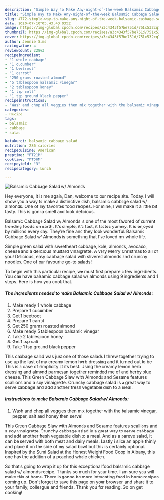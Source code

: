 ```yaml
---
description: "Simple Way to Make Any-night-of-the-week Balsamic Cabbage Salad w/ Almonds"
title: "Simple Way to Make Any-night-of-the-week Balsamic Cabbage Salad w/ Almonds"
slug: 4772-simple-way-to-make-any-night-of-the-week-balsamic-cabbage-salad-w-almonds
date: 2020-07-18T05:43:43.835Z
image: https://img-global.cpcdn.com/recipes/a3c4343f57be751d/751x532cq70/balsamic-cabbage-salad-w-almonds-recipe-main-photo.jpg
thumbnail: https://img-global.cpcdn.com/recipes/a3c4343f57be751d/751x532cq70/balsamic-cabbage-salad-w-almonds-recipe-main-photo.jpg
cover: https://img-global.cpcdn.com/recipes/a3c4343f57be751d/751x532cq70/balsamic-cabbage-salad-w-almonds-recipe-main-photo.jpg
author: Jennie Sims
ratingvalue: 4
reviewcount: 22863
recipeingredient:
- "1 whole cabbage"
- "1 cucumber"
- "1 beetroot"
- "1 carrot"
- "250 grams roasted almond"
- "5 tablespoon balsamic vinegar"
- "2 tablespoon honey"
- "1 tsp salt"
- "1 tsp ground black pepper"
recipeinstructions:
- "Wash and chop all veggies then mix together with the balsamic vinegar, pepper, salt and honey then serve!"
categories:
- Recipe
tags:
- balsamic
- cabbage
- salad

katakunci: balsamic cabbage salad 
nutrition: 286 calories
recipecuisine: American
preptime: "PT21M"
cooktime: "PT56M"
recipeyield: "3"
recipecategory: Lunch

---
```



![Balsamic Cabbage Salad w/ Almonds](https://img-global.cpcdn.com/recipes/a3c4343f57be751d/751x532cq70/balsamic-cabbage-salad-w-almonds-recipe-main-photo.jpg)

Hey everyone, it is me again, Dan, welcome to our recipe site. Today, I will show you a way to make a distinctive dish, balsamic cabbage salad w/ almonds. One of my favorites food recipes. For mine, I will make it a little bit tasty. This is gonna smell and look delicious.

Balsamic Cabbage Salad w/ Almonds is one of the most favored of current trending foods on earth. It's simple, it's fast, it tastes yummy. It is enjoyed by millions every day. They're fine and they look wonderful. Balsamic Cabbage Salad w/ Almonds is something that I've loved my whole life.

Simple green salad with sweetheart cabbage, kale, almonds, avocado, cheese and a delicious mustard vinaigrette. A very Merry Christmas to all of you! Delicious, easy cabbage salad with slivered almonds and crunchy noodles. One of our favourite go-to salads!


To begin with this particular recipe, we must first prepare a few ingredients. You can have balsamic cabbage salad w/ almonds using 9 ingredients and 1 steps. Here is how you cook that.

<!--inarticleads1-->

##### The ingredients needed to make Balsamic Cabbage Salad w/ Almonds:

1. Make ready 1 whole cabbage
1. Prepare 1 cucumber
1. Get 1 beetroot
1. Prepare 1 carrot
1. Get 250 grams roasted almond
1. Make ready 5 tablespoon balsamic vinegar
1. Take 2 tablespoon honey
1. Get 1 tsp salt
1. Take 1 tsp ground black pepper


This cabbage salad was just one of those salads I threw together trying to use up the last of my creamy lemon herb dressing and it turned out to be This is a case of simplicity at its best. Using the creamy lemon herb dressing and almond parmesan together reminded me of and herby blue cheese. This Green Cabbage Slaw with Almonds and Sesame features scallions and a soy vinaigrette. Crunchy cabbage salad is a great way to serve cabbage and add another fresh vegetable dish to a meal. 

<!--inarticleads2-->

##### Instructions to make Balsamic Cabbage Salad w/ Almonds:

1. Wash and chop all veggies then mix together with the balsamic vinegar, pepper, salt and honey then serve!


This Green Cabbage Slaw with Almonds and Sesame features scallions and a soy vinaigrette. Crunchy cabbage salad is a great way to serve cabbage and add another fresh vegetable dish to a meal. And as a pareve salad, it can be served with both meat and dairy meals. Lastly i slice an apple thinly and place it on the side of my salad bowl but this is certainly optional. Inspired by the Sumi Salad at the Honest Weight Food Coop in Albany, this one has the addition of a poached whole chicken. 

So that's going to wrap it up for this exceptional food balsamic cabbage salad w/ almonds recipe. Thanks so much for your time. I am sure you will make this at home. There is gonna be more interesting food in home recipes coming up. Don't forget to save this page on your browser, and share it to your family, colleague and friends. Thank you for reading. Go on get cooking!

